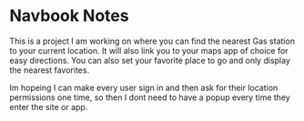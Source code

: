 # Navbook Notes

This is a project I am working on where you can find the nearest Gas station to your current location. It will also link you to your maps app of choice for easy directions. You can also set your favorite place to go and only display the nearest favorites.

Im hopeing I can make every user sign in and then ask for their location permissions one time, so then I dont need to have a popup every time they enter the site or app. 